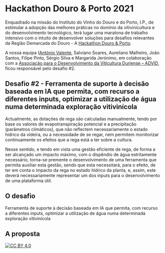 Hackathon Douro & Porto 2021
========================

Enquadrado na missão do Instituto do Vinho do Douro e do Porto, I.P., de estimular a adopção das melhores práticas no domínio da vitivinicultura e do desenvolvimento tecnológico, terá lugar uma maratona de trabalho intensivo com o intuito de desenvolver soluções para desafios relevantes da Região Demarcada do Douro - A [Hackathon Douro & Porto](https://hackdouroeporto.com/).

<!-- A sessão de apresentação teve lugar no dia 11 de novembro de 2020, pelas 18h00 e foi trasmitida live no Facebook.

<iframe width="560" height="315" src="https://www.youtube.com/embed/u6_re17yoUk" frameborder="0" allow="accelerometer; autoplay; clipboard-write; encrypted-media; gyroscope; picture-in-picture" allowfullscreen></iframe>   -->   

    
    
A nossa equipa ([António Valente](http://www.avalente.utad.pt/), Salviano Soares, Aureliano Malheiro, João Santos, Filipe Pinto, Sérgio Silva e Margarida Jerónimo, em colaboração com a [Associação para o Desenvolvimento da Viticultura Duriense – ADVID](https://www.advid.pt/), ficou responsável pelo desafio #2. 

## Desafio #2 - Ferramenta de suporte à decisão baseada em IA que permita, com recurso a diferentes inputs, optimizar a utilização de água numa determinada exploração vitivinícola


Actualmente, as dotações de rega são calculadas manualmente, tendo por base os valores de evapotranspiração potencial e a precipitação (parâmetros climáticos), que não reflectem necessariamente o estado hídrico da videira, ou a necessidade de se regar, nem permitem monitorizar continuamente os efeitos que a rega está a ter sobre a cultura. 

Nesse sentido, e tendo em vista uma gestão eficiente de rega, de forma a ser alcançado um impacto máximo, com o dispêndio de água estritamente necessário, torna-se premente o desenvolvimento de uma ferramenta que permita auxiliar esta gestão, sendo que esta necessitará, para o efeito, de ter em conta o impacto da rega no estado hídrico da planta, e, assim, este deverá necessariamente representar um dos inputs para o desenvolvimento de uma plataforma útil. 

O desafio
--------------
Ferramenta de suporte à decisão baseada em IA que permita, com recurso a diferentes inputs, optimizar a utilização de água numa determinada exploração vitivinícola


A proposta
------------



<!-- A proposta apresentada pela nossa equipa tem dois grandes pontos:

1. [Projeto demonstrador](projeto.md) das potencialidades da tecnologia, e da mais-valia para a agricultura no Douro, consistindo em três gateways LoRaWAN e, sensores no terreno;

1. [Avaliação](simul.md) dos locais onde colocar as gateway de modo a cobrir uma grande parte das quintas do Douro, e respetivos respectivos custos.


<iframe width="560" height="315" src="https://www.youtube.com/embed/U12pQMDb9zc" frameborder="0" allow="accelerometer; autoplay; clipboard-write; encrypted-media; gyroscope; picture-in-picture" allowfullscreen></iframe>    

-->

     
     

[![CC BY 4.0](https://i.creativecommons.org/l/by/4.0/88x31.png)](http://creativecommons.org/licenses/by/4.0/)
